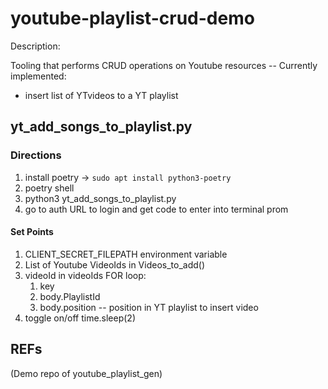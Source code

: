 # youtube-playlist-crud-demo

Description:

Tooling that performs CRUD operations on Youtube resources --
Currently implemented:

- insert list of YTvideos to a YT playlist


## yt_add_songs_to_playlist.py

### Directions

1. install poetry &rarr; `sudo apt install python3-poetry`
2. poetry shell
3. python3 yt_add_songs_to_playlist.py
4. go to auth URL to login and get code to enter into terminal prom

#### Set Points

1. CLIENT_SECRET_FILEPATH environment variable
2. List of Youtube VideoIds in Videos_to_add()
3. videoId in videoIds FOR loop:
   1. key
   2. body.PlaylistId
   3. body.position -- position in YT playlist to insert video
4. toggle on/off time.sleep(2)

## REFs
(Demo repo of youtube_playlist_gen)